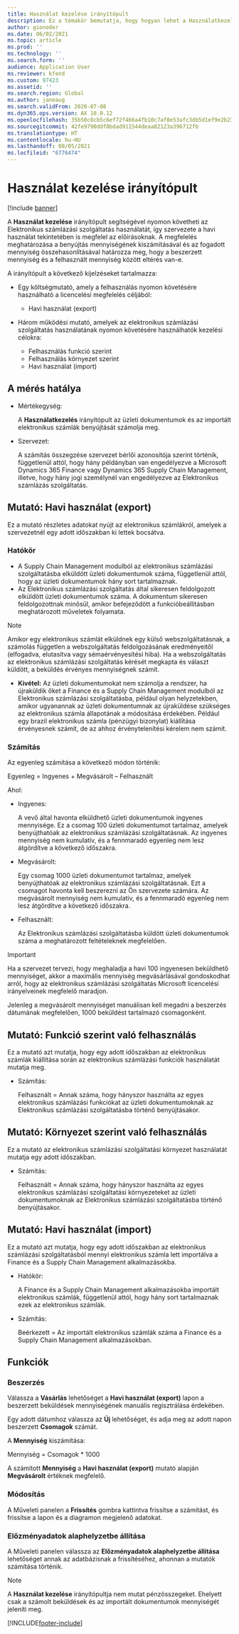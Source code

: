 ```yaml
---
title: Használat kezelése irányítópult
description: Ez a témakör bemutatja, hogy hogyan lehet a Használatkezelés irányítópult segítségével figyelni az elektronikus számlázási szolgáltatás használatát, és megfelelni az előírásoknak.
author: gionoder
ms.date: 06/02/2021
ms.topic: article
ms.prod: ''
ms.technology: ''
ms.search.form: ''
audience: Application User
ms.reviewer: kfend
ms.custom: 97423
ms.assetid: ''
ms.search.region: Global
ms.author: janeaug
ms.search.validFrom: 2020-07-08
ms.dyn365.ops.version: AX 10.0.12
ms.openlocfilehash: 35b50c8cb5c6ef72f466a4fb10c7af0e53afc3db5d1ef9e2b23d6049e24a70c3
ms.sourcegitcommit: 42fe9790ddf0bdad911544deaa82123a396712fb
ms.translationtype: HT
ms.contentlocale: hu-HU
ms.lasthandoff: 08/05/2021
ms.locfileid: "6776474"
---
```

# <a name="usage-management-dashboard"></a>Használat kezelése irányítópult

[!include [banner](../includes/banner.md)]

A **Használat kezelése** irányítópult segítségével nyomon követheti az Elektronikus számlázási szolgáltatás használatát, így szervezete a havi használat tekintetében is megfelel az előírásoknak. A megfelelés meghatározása a benyújtás mennyiségének kiszámításával és az fogadott mennyiség összehasonlításával határozza meg, hogy a beszerzett mennyiség és a felhasznált mennyiség között eltérés van-e.

A irányítópult a következő kijelzéseket tartalmazza:

- Egy költségmutató, amely a felhasználás nyomon követésére használható a licencelési megfelelés céljából:

    - Havi használat (export)

- Három működési mutató, amelyek az elektronikus számlázási szolgáltatás használatának nyomon követésére használhatók kezelési célokra:

    - Felhasználás funkció szerint
    - Felhasználás környezet szerint
    - Havi használat (import)

## <a name="measurement-scope"></a>A mérés hatálya

- Mértékegység: 

    A **Használatkezelés** irányítópult az üzleti dokumentumok és az importált elektronikus számlák benyújtását számolja meg.

- Szervezet: 

    A számítás összegzése szervezet bérlői azonosítója szerint történik, függetlenül attól, hogy hány példányban van engedélyezve a Microsoft Dynamics 365 Finance vagy Dynamics 365 Supply Chain Management, illetve, hogy hány jogi személynél van engedélyezve az Elektronikus számlázás szolgáltatás.


## <a name="indicator-usage-per-month-export"></a>Mutató: Havi használat (export)

Ez a mutató részletes adatokat nyújt az elektronikus számlákról, amelyek a szervezetnél egy adott időszakban ki lettek bocsátva.

### <a name="scope"></a>Hatókör
- A Supply Chain Management modulból az elektronikus számlázási szolgáltatásba elküldött üzleti dokumentumok száma, függetlenül attól, hogy az üzleti dokumentumok hány sort tartalmaznak.
- Az Elektronikus számlázási szolgáltatás által sikeresen feldolgozott elküldött üzleti dokumentumok száma. A dokumentum sikeresen feldolgozottnak minősül, amikor befejeződött a funkcióbeállításban meghatározott műveletek folyamata.

> [!NOTE]
> Amikor egy elektronikus számlát elküldnek egy külső webszolgáltatásnak, a számolás független a webszolgáltatás feldolgozásának eredményeitől (elfogadva, elutasítva vagy sémaérvényesítési hiba). Ha a webszolgáltatás az elektronikus számlázási szolgáltatás kérését megkapta és választ küldött, a beküldés érvényes mennyiségnek számít.

- **Kivétel:** Az üzleti dokumentumokat nem számolja a rendszer, ha újraküldik őket a Finance és a Supply Chain Management modulból az Elektronikus számlázási szolgáltatásba, például olyan helyzetekben, amikor ugyanannak az üzleti dokumentumnak az újraküldése szükséges az elektronikus számla állapotának a módosítása érdekében. Például egy brazil elektronikus számla (pénzügyi bizonylat) kiállítása érvényesnek számít, de az ahhoz érvénytelenítési kérelem nem számít.


### <a name="calculation"></a>Számítás

Az egyenleg számítása a következő módon történik:

Egyenleg = Ingyenes + Megvásárolt – Felhasznált

Ahol:

- Ingyenes:
  
    A vevő által havonta elküldhető üzleti dokumentumok ingyenes mennyisége. Ez a csomag 100 üzleti dokumentumot tartalmaz, amelyek benyújthatóak az elektronikus számlázási szolgáltatásnak. Az ingyenes mennyiség nem kumulatív, és a fennmaradó egyenleg nem lesz átgördítve a következő időszakra.
  
- Megvásárolt:
  
    Egy csomag 1000 üzleti dokumentumot tartalmaz, amelyek benyújthatóak az elektronikus számlázási szolgáltatásnak. Ezt a csomagot havonta kell beszerezni az Ön szervezete számára. Az megvásárolt mennyiség nem kumulatív, és a fennmaradó egyenleg nem lesz átgördítve a következő időszakra.
  
- Felhasznált: 

    Az Elektronikus számlázási szolgáltatásba küldött üzleti dokumentumok száma a meghatározott feltételeknek megfelelően.
   
> [!IMPORTANT]
> Ha a szervezet tervezi, hogy meghaladja a havi 100 ingyenesen beküldhető mennyiséget, akkor a maximális mennyiség megvásárlásával gondoskodhat arról, hogy az elektronikus számlázási szolgáltatás Microsoft licencelési irányelveinek megfelelő maradjon.
>
> Jelenleg a megvásárolt mennyiséget manuálisan kell megadni a beszerzés dátumának megfelelően, 1000 beküldést tartalmazó csomagonként.

## <a name="indicator-usage-by-feature"></a>Mutató: Funkció szerint való felhasználás

Ez a mutató azt mutatja, hogy egy adott időszakban az elektronikus számlák kiállítása során az elektronikus számlázási funkciók használatát mutatja meg.

- Számítás:
  
    Felhasznált = Annak száma, hogy hányszor használta az egyes elektronikus számlázási funkciókat az üzleti dokumentumoknak az Elektronikus számlázási szolgáltatásba történő benyújtásakor.

## <a name="indicator-usage-by-environment"></a>Mutató: Környezet szerint való felhasználás

Ez a mutató az elektronikus számlázási szolgáltatási környezet használatát mutatja egy adott időszakban.

- Számítás:
    
    Felhasznált = Annak száma, hogy hányszor használta az egyes elektronikus számlázási szolgáltatási környezeteket az üzleti dokumentumoknak az Elektronikus számlázási szolgáltatásba történő benyújtásakor.

## <a name="indicator-usage-per-month-import"></a>Mutató: Havi használat (import)

Ez a mutató azt mutatja, hogy egy adott időszakban az elektronikus számlázási szolgáltatásból mennyi elektronikus számla lett importálva a Finance és a Supply Chain Management alkalmazásokba.

- Hatókör:

    A Finance és a Supply Chain Management alkalmazásokba importált elektronikus számlák, függetlenül attól, hogy hány sort tartalmaznak ezek az elektronikus számlák.

- Számítás:

    Beérkezett = Az importált elektronikus számlák száma a Finance és a Supply Chain Management alkalmazásokban.

## <a name="functions"></a>Funkciók
### <a name="purchase"></a>Beszerzés

Válassza a **Vásárlás** lehetőséget a **Havi használat (export)** lapon a beszerzett beküldések mennyiségének manuális regisztrálása érdekében.

Egy adott dátumhoz válassza az **Új** lehetőséget, és adja meg az adott napon beszerzett **Csomagok** számát.

A **Mennyiség** kiszámítása:

Mennyiség = Csomagok * 1000

A számított **Mennyiség** a **Havi használat (export)** mutató alapján **Megvásárolt** értéknek megfelelő.

### <a name="update"></a>Módosítás

A Műveleti panelen a **Frissítés** gombra kattintva frissítse a számítást, és frissítse a lapon és a diagramon megjelenő adatokat.

### <a name="reset-history-data"></a>Előzményadatok alaphelyzetbe állítása

A Műveleti panelen válassza az **Előzményadatok alaphelyzetbe állítása** lehetőséget annak az adatbázisnak a frissítéséhez, ahonnan a mutatók számítása történik.




> [!NOTE]
> A **Használat kezelése** irányítópultja nem mutat pénzösszegeket. Ehelyett csak a számolt beküldések és az importált dokumentumok mennyiségét jeleníti meg.

[!INCLUDE[footer-include](../../includes/footer-banner.md)]
